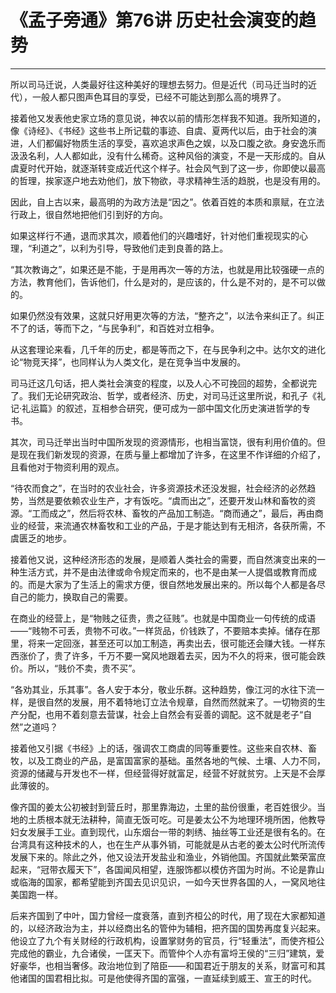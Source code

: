 # 《孟子旁通》第76讲 历史社会演变的趋势

------

所以司马迁说，人类最好往这种美好的理想去努力。但是近代（司马迁当时的近代），一般人都只图声色耳目的享受，已经不可能达到那么高的境界了。

接着他又发表他史家立场的意见说，神农以前的情形怎样我不知道。我所知道的，像《诗经》、《书经》这些书上所记载的事迹、自虞、夏两代以后，由于社会的演进，人们都偏好物质生活的享受，喜欢追求声色之娱，以及口腹之欲。身安逸乐而汲汲名利，人人都如此，没有什么稀奇。这种风俗的演变，不是一天形成的。自从虞夏时代开始，就逐渐转变成近代这个样子。社会风气到了这一步，你即使以最高的哲理，挨家逐户地去劝他们，放下物欲，寻求精神生活的趋脱，也是没有用的。

因此，自上古以来，最高明的为政方法是“因之”。依着百姓的本质和禀赋，在立法行政上，很自然地把他们引到好的方向。

如果这样行不通，退而求其次，顺着他们的兴趣嗜好，针对他们重视现实的心理，“利道之”，以利为引导，导致他们走到良善的路上。

“其次教诲之”，如果还是不能，于是用再次一等的方法，也就是用比较强硬一点的方法，教育他们，告诉他们，什么是对的，是应该的，什么是不对的，是不可以做的。

如果仍然没有效果，这就只好用更次等的方法，“整齐之”，以法令来纠正了。纠正不了的话，等而下之，“与民争利”，和百姓对立相争。

从这套理论来看，几千年的历史，都是等而之下，在与民争利之中。达尔文的进化论“物竞天择”，也同样认为人类文化，是在竞争当中发展的。

司马迁这几句话，把人类社会演变的程度，以及人心不可挽回的超势，全都说完了。我们无论研究政治、哲学，或者经济、历史，对司马迁这里所说，和孔子《礼记·礼运篇》的叙述，互相参合研究，便可成为一部中国文化历史演进哲学的专书。

其次，司马迁举出当时中国所发现的资源情形，也相当富饶，很有利用价值的。但是现在我们新发现的资源，在质与量上都增加了许多，在这里不作详细的介绍了，且看他对于物资利用的观点。

“待农而食之”，在当时的农业社会，许多资源技术还没发掘，社会经济的必然趋势，当然是要依赖农业生产，才有饭吃。“虞而出之”，还要开发山林和畜牧的资源。“工而成之”，然后将农林、畜牧的产品加工制造。“商而通之”，最后，再由商业的经营，来流通农林畜牧和工业的产品，于是才能达到有无相济，各获所需，不虞匮乏的地步。

接着他又说，这种经济形态的发展，是顺着人类社会的需要，而自然演变出来的一种生活方式，并不是由法律或命令规定而来的，也不是由某一人提倡或教育而成的。而是大家为了生活上的需求方便，很自然地发展出来的。所以每个人都是各尽自己的能力，换取自己的需要。

在商业的经营上，是“物贱之征贵，贵之征贱”。也就是中国商业一句传统的成语——“贱物不可丢，贵物不可收。”一样货品，价钱跌了，不要赔本卖掉。储存在那里，将来一定回涨，甚至还可以加工制造，再卖出去，很可能还会赚大钱。一样东西涨价了，贵了许多，千万不要一窝风地跟着去买，因为不久的将来，很可能会跌价。所以，“贱价不卖，贵不买”。

“各劝其业，乐其事”。各人安于本分，敬业乐群。这种趋势，像江河的水往下流一样，是很自然的发展，用不着特地订立法令规章，自然而然就来了。一切物资的生产分配，也用不着刻意去营谋，社会上自然会有妥善的调配。这不就是老子“自然”之道吗？

接着他又引据《书经》上的话，强调农工商虞的同等重要性。这些来自农林、畜牧，以及工商业的产品，是富国富家的基础。虽然各地的气候、土壤、人力不同，资源的储藏与开发也不一样，但经营得好就富足，经营不好就贫穷。上天是不会厚此薄彼的。

像齐国的姜太公初被封到营丘时，那里靠海边，土里的盐份很重，老百姓很少。当地的土质根本就无法耕种，简直无饭可吃。可是姜太公不为地理环境所困，他教导妇女发展手工业。直到现代，山东烟台一带的刺绣、抽丝等工业还是很有名的。在台湾具有这种技术的人，也在生产从事外销，可能就是从古老的姜太公时代所流传发展下来的。除此之外，他又设法开发盐业和渔业，外销他国。齐国就此繁荣富庶起来，“冠带衣履天下”，各国闻风相望，连服饰都以模仿齐国为时尚。不论是靠山或临海的国家，都希望能到齐国去见识见识，一如今天世界各国的人，一窝风地往美国跑一样。

后来齐国到了中叶，国力曾经一度衰落，直到齐桓公的时代，用了现在大家都知道的，以经济政治为主，并以经商出名的管仲为辅相，把齐国的国势再度复兴起来。他设立了九个有关财经的行政机构，设置掌财务的官员，行“轻重法”，而使齐桓公完成他的霸业，九合诸侯，一匡天下。而管仲个人亦有富埒王侯的“三归”建筑，爱好豪华，也相当奢侈。政治地位到了陪臣——和国君近于朋友的关系，财富可和其他诸国的国君相比拟。可是他使得齐国的富强，一直延续到威王、宣王的时代。

